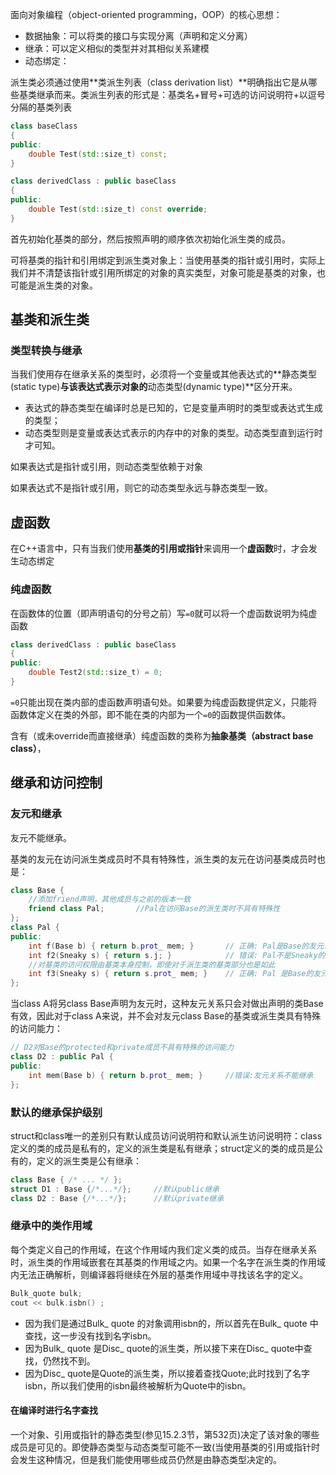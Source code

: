 面向对象编程（object-oriented programming，OOP）的核心思想：

- 数据抽象：可以将类的接口与实现分离（声明和定义分离）
- 继承：可以定义相似的类型并对其相似关系建模
- 动态绑定：

派生类必须通过使用**类派生列表（class derivation list）**明确指出它是从哪些基类继承而来。类派生列表的形式是：基类名+冒号+可选的访问说明符+以逗号分隔的基类列表

``` c++
class baseClass
{
public:
	double Test(std::size_t) const;
}

class derivedClass : public baseClass
{
public:
    double Test(std::size_t) const override;
}
```



首先初始化基类的部分，然后按照声明的顺序依次初始化派生类的成员。

可将基类的指针和引用绑定到派生类对象上：当使用基类的指针或引用时，实际上我们并不清楚该指针或引用所绑定的对象的真实类型，对象可能是基类的对象，也可能是派生类的对象。

## 基类和派生类

### 类型转换与继承

当我们使用存在继承关系的类型时，必须将一个变量或其他表达式的**静态类型(static type)**与该表达式表示对象的**动态类型(dynamic type)**区分开来。

- 表达式的静态类型在编译时总是已知的，它是变量声明时的类型或表达式生成的类型；
- 动态类型则是变量或表达式表示的内存中的对象的类型。动态类型直到运行时才可知。

如果表达式是指针或引用，则动态类型依赖于对象

如果表达式不是指针或引用，则它的动态类型永远与静态类型一致。

## 虚函数

在C++语言中，只有当我们使用**基类的引用或指针**来调用一个**虚函数**时，才会发生动态绑定

### 纯虚函数

在函数体的位置（即声明语句的分号之前）写`=0`就可以将一个虚函数说明为纯虚函数

``` c++
class derivedClass : public baseClass
{
public:
    double Test2(std::size_t) = 0;
}
```

`=0`只能出现在类内部的虚函数声明语句处。如果要为纯虚函数提供定义，只能将函数体定义在类的外部，即不能在类的内部为一个`=0`的函数提供函数体。

含有（或未override而直接继承）纯虚函数的类称为**抽象基类（abstract base class）**，

## 继承和访问控制

### 友元和继承

友元不能继承。

基类的友元在访问派生类成员时不具有特殊性，派生类的友元在访问基类成员时也是：

``` c++
class Base {
    //添加friend声明，其他成员与之前的版本一致
    friend class Pal;		//Pal在访问Base的派生类时不具有特殊性
};
class Pal {
public:
    int f(Base b) { return b.prot_ mem; } 		// 正确: Pal是Base的友元.
    int f2(Sneaky s) { return s.j; } 			// 错误: Pal不是Sneaky的友元
    //对基类的访问权限由基类本身控制，即使对于派生类的基类部分也是如此
    int f3(Sneaky s) { return s.prot_ mem; } 	// 正确: Pal 是Base的友元
};
```

当class A将另class Base声明为友元时，这种友元关系只会对做出声明的类Base有效，因此对于class A来说，并不会对友元class Base的基类或派生类具有特殊的访问能力：

``` c++
// D2对Base的protected和private成员不具有特殊的访问能力
class D2 : public Pal {
public:
	int mem(Base b) { return b.prot_ mem; }		//错误:友元关系不能继承
};
```

### 默认的继承保护级别

struct和class唯一的差别只有默认成员访问说明符和默认派生访问说明符：class定义的类的成员是私有的，定义的派生类是私有继承；struct定义的类的成员是公有的，定义的派生类是公有继承：

``` c++
class Base { /* ... */ };
struct D1 : Base {/*...*/};		//默认public继承
class D2 : Base {/*...*/};		//默认private继承
```

### 继承中的类作用域

每个类定义自己的作用域，在这个作用域内我们定义类的成员。当存在继承关系时，派生类的作用域嵌套在其基类的作用域之内。如果一个名字在派生类的作用域内无法正确解析，则编译器将继续在外层的基类作用域中寻找该名字的定义。

``` c++
Bulk_quote bulk;
cout << bulk.isbn() ;
```

- 因为我们是通过Bulk_ quote 的对象调用isbn的，所以首先在Bulk_ quote 中查找，这一步没有找到名字isbn。
- 因为Bulk_ quote 是Disc_ quote的派生类，所以接下来在Disc_ quote中查找，仍然找不到。
- 因为Disc_ quote是Quote的派生类，所以接着查找Quote;此时找到了名字isbn，所以我们使用的isbn最终被解析为Quote中的isbn。

#### 在编译时进行名字查找

一个对象、引用或指针的静态类型(参见15.2.3节，第532页)决定了该对象的哪些成员是可见的。即使静态类型与动态类型可能不一致(当使用基类的引用或指针时会发生这种情况，但是我们能使用哪些成员仍然是由静态类型决定的。
